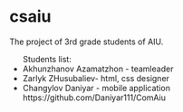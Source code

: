 # csaiu
The project of 3rd grade students of AIU.<br>
<ul>Students list:
<li>Akhunzhanov Azamatzhon - teamleader</li>
<li>Zarlyk ZHusubaliev- html, css designer</li>
<li>Changylov Daniyar - mobile application https://github.com/Daniyar111/ComAiu</li>
</ul>
